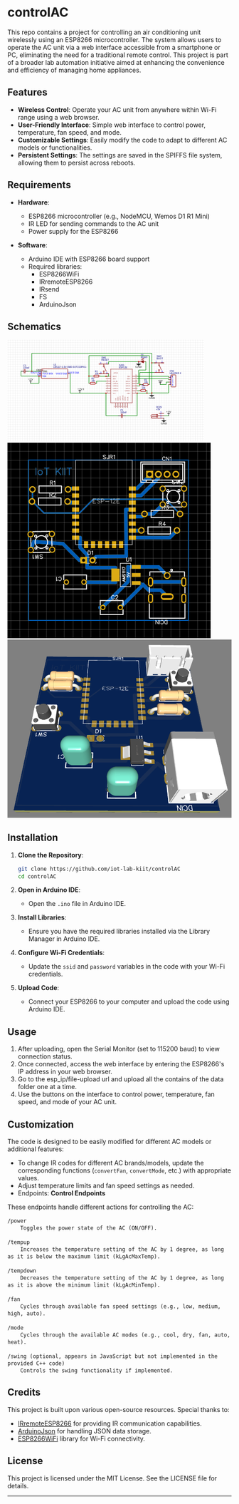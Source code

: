 # controlAC

This repo contains a project for controlling an air conditioning unit wirelessly using an ESP8266 microcontroller. The system allows users to operate the AC unit via a web interface accessible from a smartphone or PC, eliminating the need for a traditional remote control. This project is part of a broader lab automation initiative aimed at enhancing the convenience and efficiency of managing home appliances.

## Features

- **Wireless Control**: Operate your AC unit from anywhere within Wi-Fi range using a web browser.
- **User-Friendly Interface**: Simple web interface to control power, temperature, fan speed, and mode.
- **Customizable Settings**: Easily modify the code to adapt to different AC models or functionalities.
- **Persistent Settings**: The settings are saved in the SPIFFS file system, allowing them to persist across reboots.

## Requirements

- **Hardware**:

  - ESP8266 microcontroller (e.g., NodeMCU, Wemos D1 R1 Mini)
  - IR LED for sending commands to the AC unit
  - Power supply for the ESP8266

- **Software**:
  - Arduino IDE with ESP8266 board support
  - Required libraries:
    - ESP8266WiFi
    - IRremoteESP8266
    - IRsend
    - FS
    - ArduinoJson

## Schematics

![Schematics](/assets/schematic.png)
![2d layout](/assets/pcb2d.png)
![3d layout](/assets/pcb3d.png)

## Installation

1. **Clone the Repository**:

   ```bash
   git clone https://github.com/iot-lab-kiit/controlAC
   cd controlAC
   ```

2. **Open in Arduino IDE**:

   - Open the `.ino` file in Arduino IDE.

3. **Install Libraries**:

   - Ensure you have the required libraries installed via the Library Manager in Arduino IDE.

4. **Configure Wi-Fi Credentials**:

   - Update the `ssid` and `password` variables in the code with your Wi-Fi credentials.

5. **Upload Code**:
   - Connect your ESP8266 to your computer and upload the code using Arduino IDE.

## Usage

1. After uploading, open the Serial Monitor (set to 115200 baud) to view connection status.
2. Once connected, access the web interface by entering the ESP8266's IP address in your web browser.
3. Go to the esp_ip/file-upload url and upload all the contains of the data folder one at a time.
4. Use the buttons on the interface to control power, temperature, fan speed, and mode of your AC unit.

## Customization

The code is designed to be easily modified for different AC models or additional features:

- To change IR codes for different AC brands/models, update the corresponding functions (`convertFan`, `convertMode`, etc.) with appropriate values.
- Adjust temperature limits and fan speed settings as needed.
- Endpoints:
  **Control Endpoints**

These endpoints handle different actions for controlling the AC:

    /power
        Toggles the power state of the AC (ON/OFF).

    /tempup
        Increases the temperature setting of the AC by 1 degree, as long as it is below the maximum limit (kLgAcMaxTemp).

    /tempdown
        Decreases the temperature setting of the AC by 1 degree, as long as it is above the minimum limit (kLgAcMinTemp).

    /fan
        Cycles through available fan speed settings (e.g., low, medium, high, auto).

    /mode
        Cycles through the available AC modes (e.g., cool, dry, fan, auto, heat).

    /swing (optional, appears in JavaScript but not implemented in the provided C++ code)
        Controls the swing functionality if implemented.

## Credits

This project is built upon various open-source resources. Special thanks to:

- [IRremoteESP8266](https://github.com/crankyoldgit/IRremoteESP8266) for providing IR communication capabilities.
- [ArduinoJson](https://github.com/bblanchon/ArduinoJson) for handling JSON data storage.
- [ESP8266WiFi](https://github.com/esp8266/Arduino) library for Wi-Fi connectivity.

## License

This project is licensed under the MIT License. See the LICENSE file for details.

---
